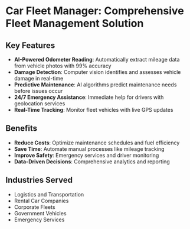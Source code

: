# Car Fleet Manager: Comprehensive Fleet Management Solution

## Key Features

- **AI-Powered Odometer Reading**: Automatically extract mileage data from vehicle photos with 99% accuracy
- **Damage Detection**: Computer vision identifies and assesses vehicle damage in real-time
- **Predictive Maintenance**: AI algorithms predict maintenance needs before issues occur
- **24/7 Emergency Assistance**: Immediate help for drivers with geolocation services
- **Real-Time Tracking**: Monitor fleet vehicles with live GPS updates

## Benefits

- **Reduce Costs**: Optimize maintenance schedules and fuel efficiency
- **Save Time**: Automate manual processes like mileage tracking
- **Improve Safety**: Emergency services and driver monitoring
- **Data-Driven Decisions**: Comprehensive analytics and reporting

## Industries Served

- Logistics and Transportation
- Rental Car Companies
- Corporate Fleets
- Government Vehicles
- Emergency Services